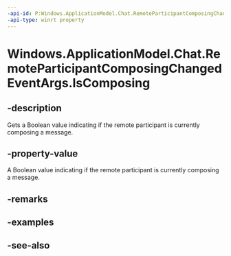----api-id: P:Windows.ApplicationModel.Chat.RemoteParticipantComposingChangedEventArgs.IsComposing
-api-type: winrt property
---<!-- Property syntaxpublic bool IsComposing { get; }--># Windows.ApplicationModel.Chat.RemoteParticipantComposingChangedEventArgs.IsComposing## -descriptionGets a Boolean value indicating if the remote participant is currently composing a message.## -property-valueA Boolean value indicating if the remote participant is currently composing a message.## -remarks## -examples## -see-also